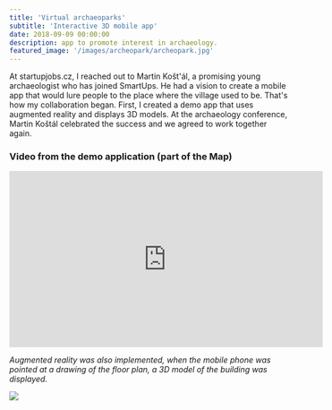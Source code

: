 ```yaml
---
title: 'Virtual archaeoparks'
subtitle: 'Interactive 3D mobile app'
date: 2018-09-09 00:00:00
description: app to promote interest in archaeology.
featured_image: '/images/archeopark/archeopark.jpg'
---
```


At startupjobs.cz, I reached out to Martin Košt'ál, a promising young archaeologist who has joined SmartUps. He had a vision to create a mobile app that would lure people to the place where the village used to be. That's how my collaboration began. First, I created a demo app that uses augmented reality and displays 3D models. At the archaeology conference, Martin Koštál celebrated the success and we agreed to work together again.

### Video from the demo application (part of the Map)
<iframe width="560" height="315" src="https://www.youtube.com/embed/Fg085LSAHK8" frameborder="0" allow="accelerometer; autoplay; clipboard-write; encrypted-media; gyroscope; picture-in-picture" allowfullscreen></iframe>

*Augmented reality was also implemented, when the mobile phone was pointed at a drawing of the floor plan, a 3D model of the building was displayed.*

<img src="/images/archeopark/augmented-reality.jpg" />

